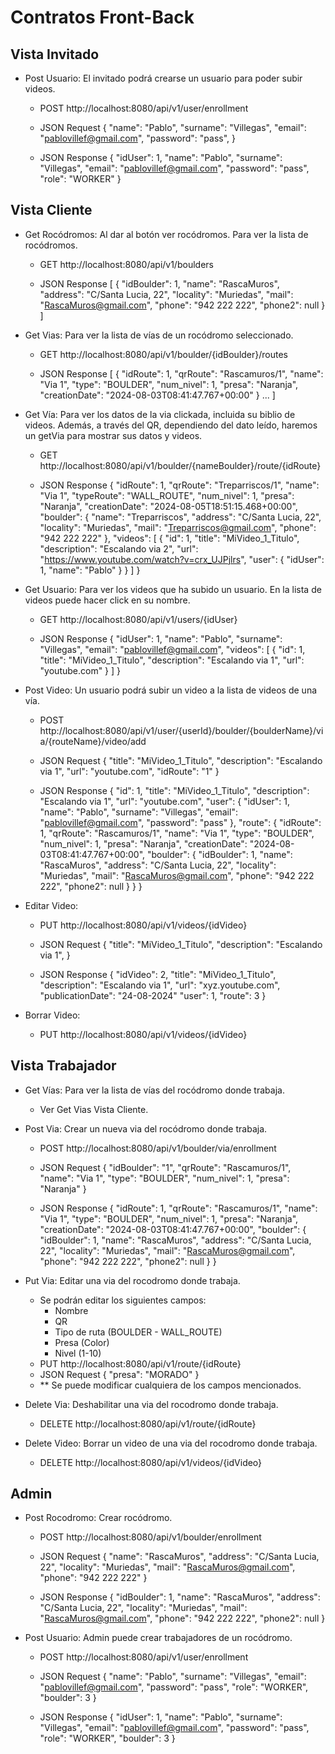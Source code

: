 # Contratos Front-Back

## Vista Invitado

- Post Usuario: El invitado podrá crearse un usuario para poder subir videos.
    - POST http://localhost:8080/api/v1/user/enrollment
    - JSON Request
      {
      "name": "Pablo",
      "surname": "Villegas",
      "email": "pablovillef@gmail.com",
      "password": "pass",
      }

    - JSON Response
      {
      "idUser": 1,
      "name": "Pablo",
      "surname": "Villegas",
      "email": "pablovillef@gmail.com",
      "password": "pass",
      "role": "WORKER"
      }

## Vista Cliente

- Get Rocódromos: Al dar al botón ver rocódromos. Para ver la lista de rocódromos.
    - GET http://localhost:8080/api/v1/boulders

    - JSON Response
      [
      {
      "idBoulder": 1,
      "name": "RascaMuros",
      "address": "C/Santa Lucia, 22",
      "locality": "Muriedas",
      "mail": "RascaMuros@gmail.com",
      "phone": "942 222 222",
      "phone2": null
      }
      ]


- Get Vias: Para ver la lista de vías de un rocódromo seleccionado.
    - GET http://localhost:8080/api/v1/boulder/{idBoulder}/routes

    - JSON Response
      [
      {
      "idRoute": 1,
      "qrRoute": "Rascamuros/1",
      "name": "Via 1",
      "type": "BOULDER",
      "num_nivel": 1,
      "presa": "Naranja",
      "creationDate": "2024-08-03T08:41:47.767+00:00"
      } ...
      ]


- Get Vía: Para ver los datos de la via clickada, incluida su biblio de videos. Además, a través del QR, dependiendo del dato leído, haremos un getVia para mostrar sus datos y videos.
    - GET http://localhost:8080/api/v1/boulder/{nameBoulder}/route/{idRoute}

    - JSON Response
{
    "idRoute": 1,
    "qrRoute": "Treparriscos/1",
    "name": "Via 1",
    "typeRoute": "WALL_ROUTE",
    "num_nivel": 1,
    "presa": "Naranja",
    "creationDate": "2024-08-05T18:51:15.468+00:00",
    "boulder": {
        "name": "Treparriscos",
        "address": "C/Santa Lucia, 22",
        "locality": "Muriedas",
        "mail": "Treparriscos@gmail.com",
        "phone": "942 222 222"
    },
    "videos": [
        {
            "id": 1,
            "title": "MiVideo_1_Titulo",
            "description": "Escalando via 2",
            "url": "https://www.youtube.com/watch?v=crx_UJPjlrs",
            "user": {
                "idUser": 1,
                "name": "Pablo"
            }
        }
    ]
}


- Get Usuario: Para ver los videos que ha subido un usuario. En la lista de videos puede hacer click en su nombre.
    - GET http://localhost:8080/api/v1/users/{idUser}
    
    - JSON Response
      {
      "idUser": 1,
      "name": "Pablo",
      "surname": "Villegas",
      "email": "pablovillef@gmail.com",
      "videos": [
      {
      "id": 1,
      "title": "MiVideo_1_Titulo",
      "description": "Escalando via 1",
      "url": "youtube.com"
      }
      ]
      }


- Post Video: Un usuario podrá subir un video a la lista de videos de una vía.
    - POST http://localhost:8080/api/v1/user/{userId}/boulder/{boulderName}/via/{routeName}/video/add

    - JSON Request
     {
      "title": "MiVideo_1_Titulo",
      "description": "Escalando via 1",
      "url": "youtube.com",
      "idRoute": "1"
      }

    - JSON Response
      {
      "id": 1,
      "title": "MiVideo_1_Titulo",
      "description": "Escalando via 1",
      "url": "youtube.com",
      "user": {
      "idUser": 1,
      "name": "Pablo",
      "surname": "Villegas",
      "email": "pablovillef@gmail.com",
      "password": "pass"
      },
      "route": {
      "idRoute": 1,
      "qrRoute": "Rascamuros/1",
      "name": "Via 1",
      "type": "BOULDER",
      "num_nivel": 1,
      "presa": "Naranja",
      "creationDate": "2024-08-03T08:41:47.767+00:00",
      "boulder": {
      "idBoulder": 1,
      "name": "RascaMuros",
      "address": "C/Santa Lucia, 22",
      "locality": "Muriedas",
      "mail": "RascaMuros@gmail.com",
      "phone": "942 222 222",
      "phone2": null
      }
      }
      }
- Editar Video:
  - PUT http://localhost:8080/api/v1/videos/{idVideo}
  - JSON Request
    {
    "title": "MiVideo_1_Titulo",
    "description": "Escalando via 1",
    }
  
  - JSON Response
    {
    "idVideo": 2,
    "title": "MiVideo_1_Titulo",
    "description": "Escalando via 1",
    "url": "xyz.youtube.com",
    "publicationDate": "24-08-2024"
    "user": 1,
    "route": 3
    }
- Borrar Video:
  - PUT http://localhost:8080/api/v1/videos/{idVideo} 

## Vista Trabajador

- Get Vías: Para ver la lista de vías del rocódromo donde trabaja.
  - Ver Get Vias Vista Cliente.


- Post Via: Crear un nueva via del rocódromo donde trabaja.

    - POST http://localhost:8080/api/v1/boulder/via/enrollment

    - JSON Request
      {
      "idBoulder": "1",
      "qrRoute": "Rascamuros/1",
      "name": "Via 1",
      "type": "BOULDER",
      "num_nivel": 1,
      "presa": "Naranja"
      }

    - JSON Response
      {
      "idRoute": 1,
      "qrRoute": "Rascamuros/1",
      "name": "Via 1",
      "type": "BOULDER",
      "num_nivel": 1,
      "presa": "Naranja",
      "creationDate": "2024-08-03T08:41:47.767+00:00",
      "boulder": {
      "idBoulder": 1,
      "name": "RascaMuros",
      "address": "C/Santa Lucia, 22",
      "locality": "Muriedas",
      "mail": "RascaMuros@gmail.com",
      "phone": "942 222 222",
      "phone2": null
      }
      }


- Put Via: Editar una via del rocodromo donde trabaja.

    - Se podrán editar los siguientes campos: 
        - Nombre
        - QR
        - Tipo de ruta (BOULDER - WALL_ROUTE)
        - Presa (Color)
        - Nivel (1-10)
    - PUT http://localhost:8080/api/v1/route/{idRoute}
    - JSON Request {
      "presa": "MORADO"
      }
    - ** Se puede modificar cualquiera de los campos mencionados.


- Delete Via: Deshabilitar una via del rocodromo donde trabaja.
    - DELETE http://localhost:8080/api/v1/route/{idRoute}


- Delete Video: Borrar un video de una via del rocodromo donde trabaja.
    - DELETE http://localhost:8080/api/v1/videos/{idVideo}

## Admin

- Post Rocodromo: Crear rocódromo.

    - POST http://localhost:8080/api/v1/boulder/enrollment

    - JSON Request
      {
      "name": "RascaMuros",
      "address": "C/Santa Lucia, 22",
      "locality": "Muriedas",
      "mail": "RascaMuros@gmail.com",
      "phone": "942 222 222"
      }

    - JSON Response
      {
      "idBoulder": 1,
      "name": "RascaMuros",
      "address": "C/Santa Lucia, 22",
      "locality": "Muriedas",
      "mail": "RascaMuros@gmail.com",
      "phone": "942 222 222",
      "phone2": null
      }

- Post Usuario: Admin puede crear trabajadores de un rocódromo.
    - POST http://localhost:8080/api/v1/user/enrollment
    - JSON Request
      {
      "name": "Pablo",
      "surname": "Villegas",
      "email": "pablovillef@gmail.com",
      "password": "pass",
      "role": "WORKER",
      "boulder": 3
      }

    - JSON Response
      {
      "idUser": 1,
      "name": "Pablo",
      "surname": "Villegas",
      "email": "pablovillef@gmail.com",
      "password": "pass",
      "role": "WORKER",
      "boulder": 3
      }